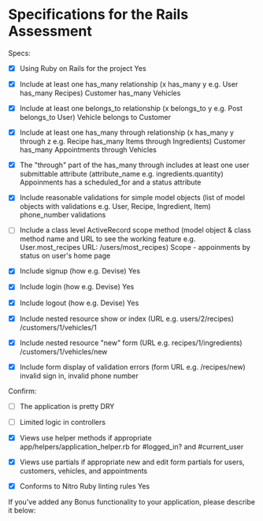 # Specifications for the Rails Assessment

Specs:
- [x] Using Ruby on Rails for the project
      Yes

- [x] Include at least one has_many relationship (x has_many y e.g. User has_many Recipes)
      Customer has_many Vehicles

- [x] Include at least one belongs_to relationship (x belongs_to y e.g. Post belongs_to User)
      Vehicle belongs to Customer

- [x] Include at least one has_many through relationship (x has_many y through z e.g. Recipe has_many Items through Ingredients)
      Customer has_many Appointments through Vehicles

- [x] The "through" part of the has_many through includes at least one user submittable attribute (attribute_name e.g. ingredients.quantity)
      Appoinments has a scheduled_for and a status attribute

- [x] Include reasonable validations for simple model objects (list of model objects with validations e.g. User, Recipe, Ingredient, Item)
      phone_number validations

- [ ] Include a class level ActiveRecord scope method (model object & class method name and URL to see the working feature e.g. User.most_recipes URL: /users/most_recipes)
      Scope - appoinments by status on user's home page

- [x] Include signup (how e.g. Devise)
      Yes

- [x] Include login (how e.g. Devise)
      Yes

- [x] Include logout (how e.g. Devise)
      Yes

- [x] Include nested resource show or index (URL e.g. users/2/recipes)
      /customers/1/vehicles/1

- [x] Include nested resource "new" form (URL e.g. recipes/1/ingredients)
      /customers/1/vehicles/new

- [x] Include form display of validation errors (form URL e.g. /recipes/new)
      invalid sign in, invalid phone number

Confirm:

- [ ] The application is pretty DRY

- [ ] Limited logic in controllers

- [x] Views use helper methods if appropriate
      app/helpers/application_helper.rb for #logged_in? and #current_user

- [x] Views use partials if appropriate
      new and edit form partials for users, customers, vehicles, and appointments

- [x] Conforms to Nitro Ruby linting rules
      Yes

If you've added any Bonus functionality to your application, please describe it below:
